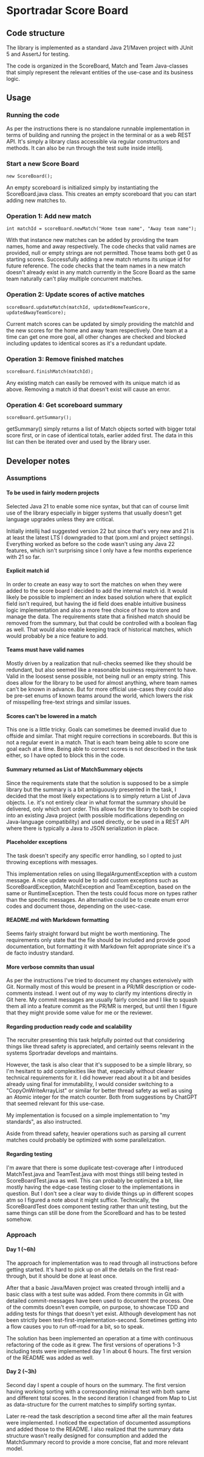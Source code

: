 # Sportradar Score Board

## Code structure

The library is implemented as a standard Java 21/Maven project with JUnit 5 and AssertJ for testing.

The code is organized in the ScoreBoard, Match and Team Java-classes that simply represent the relevant entities of the
use-case and its business logic.

## Usage

### Running the code

As per the instructions there is no standalone runnable implementation in terms of building and running the project in
the terminal or as a web REST API.
It's simply a library class accessible via regular constructors and methods.
It can also be run through the test suite inside intellij.

### Start a new Score Board

```
new ScoreBoard();
```

An empty scoreboard is initialized simply by instantiating the ScoreBoard.java class.
This creates an empty scoreboard that you can start adding new matches to.

### Operation 1: Add new match

```
int matchId = scoreBoard.newMatch("Home team name", "Away team name");
```

With that instance new matches can be added by providing the team names, home and away respectively.
The code checks that valid names are provided, null or empty strings are not permitted.
Those teams both get 0 as starting scores.
Successfully adding a new match returns its unique id for future reference.
The code checks that the team names in a new match doesn't already exist in any match currently in the Score Board as
the same team naturally can't play multiple concurrent matches.

### Operation 2: Update scores of active matches

```
scoreBoard.updateMatch(matchId, updatedHomeTeamScore, updatedAwayTeamScore);
```

Current match scores can be updated by simply providing the matchId and the new scores for the home and away team
respectively.
One team at a time can get one more goal, all other changes are checked and blocked including updates to identical
scores as it's a redundant update.

### Operation 3: Remove finished matches

```
scoreBoard.finishMatch(matchId);
```

Any existing match can easily be removed with its unique match id as above.
Removing a match id that doesn't exist will cause an error.

### Operation 4: Get scoreboard summary

```
scoreBoard.getSummary();
```

getSummary() simply returns a list of Match objects sorted with bigger total score first, or in case of identical
totals, earlier added first.
The data in this list can then be iterated over and used by the library user.

## Developer notes

### Assumptions

#### To be used in fairly modern projects

Selected Java 21 to enable some nice syntax, but that can of course limit use of the library especially in bigger
systems that usually doesn't get language upgrades unless they are critical.

Initially intellij had suggested version 22 but since that's very new and 21 is at least the latest LTS I downgraded to
that (pom.xml and project settings).
Everything worked as before so the code wasn't using any Java 22 features, which isn't surprising since I only have a
few months experience with 21 so far.

#### Explicit match id

In order to create an easy way to sort the matches on when they were added to the score board I decided to add the
internal match id.
It would likely be possible to implement an index based solution where that explicit field isn't required,
but having the id field does enable intuitive business logic implementation and also a more free choice of how to store
and manage the data.
The requirements state that a finished match should be removed from the summary, but that could be controlled with a
boolean flag as well.
That would also enable keeping track of historical matches, which would probably be a nice feature to add.

#### Teams must have valid names

Mostly driven by a realization that null-checks seemed like they should be redundant,
but also seemed like a reasonable business requirement to have.
Valid in the loosest sense possible, not being null or an empty string.
This does allow for the library to be used for almost anything, where team names can't be known in advance.
But for more official use-cases they could also be pre-set enums of known teams around the world,
which lowers the risk of misspelling free-text strings and similar issues.

#### Scores can't be lowered in a match

This one is a little tricky. Goals can sometimes be deemed invalid due to offside and similar. That might require
corrections in scoreboards. But this is not a regular event in a match. That is each team being able to score one goal
each at a time. Being able to correct scores is not described in the task either, so I have opted to block this in the
code.

#### Summary returned as List of MatchSummary objects

Since the requirements state that the solution is supposed to be a simple library but the summary is a bit ambiguously
presented in the task,
I decided that the most likely expectations is to simply return a List of Java objects.
I.e. it's not entirely clear in what format the summary should be delivered, only which sort order.
This allows for the library to both be copied into an existing Java project (with possible modifications depending on
Java-language compatibility) and used directly,
or be used in a REST API where there is typically a Java to JSON serialization in place.

#### Placeholder exceptions

The task doesn't specify any specific error handling, so I opted to just throwing exceptions with messages.

This implementation relies on using IllegalArgumentException with a custom message.
A nice update would be to add custom exceptions such as ScoreBoardException, MatchException and TeamException,
based on the same or RuntimeException.
Then the tests could focus more on types rather than the specific messages.
An alternative could be to create enum error codes and document those, depending on the usec-case.

#### README.md with Markdown formatting

Seems fairly straight forward but might be worth mentioning.
The requirements only state that the file should be included and provide good documentation,
but formatting it with Markdown felt appropriate since it's a de facto industry standard.

#### More verbose commits than usual

As per the instructions I've tried to document my changes extensively with Git.
Normally most of this would be present in a PR/MR description or code-comments instead.
I went out of my way to clarify my intentions directly in Git here.
My commit messages are usually fairly concise and I like to squash them all into a feature commit as the PR/MR is
merged, but until then I figure that they might provide some value for me or the reviewer.

#### Regarding production ready code and scalability

The recruiter presenting this task helpfully pointed out that considering things like thread safety is appreciated,
and certainly seems relevant in the systems Sportradar develops and maintains.

However, the task is also clear that it's supposed to be a simple library, so I'm hesitant to add complexities like
that, especially without clearer technical requirements for it.
I did however read about it a bit and besides already using final for immutability, I would consider switching to a
"CopyOnWriteArrayList" or similar for better thread safety as well as using an Atomic integer for the match counter.
Both from suggestions by ChatGPT that seemed relevant for this use-case.

My implementation is focused on a simple implementation to "my standards", as also instructed.

Aside from thread safety, heavier operations such as parsing all current matches could probably be optimized with some
parallelization.

#### Regarding testing

I'm aware that there is some duplicate test-coverage after I introduced MatchTest.java and TeamTest.java with most
things still being tested in ScoreBoardTest.java as well.
This can probably be optimized a bit, like mostly having the edge-case testing closer to the implementations in
question.
But I don't see a clear way to divide things up in different scopes atm so I figured a note about it might suffice.
Technically, the ScoreBoardTest does component testing rather than unit testing, but the same things can still be done
from the ScoreBoard and has to be tested somehow.

### Approach

#### Day 1 (~6h)

The approach for implementation was to read through all instructions before getting started.
It's hard to pick up on all the details on the first read-through, but it should be done at least once.

After that a basic Java/Maven project was created through intellij and a basic class with a test suite was added.
From there commits in Git with detailed commit-messages have been used to document the process.
One of the commits doesn't even compile, on purpose, to showcase TDD and adding tests for things that doesn't yet exist.
Although development has not been strictly been test-first-implementation-second.
Sometimes getting into a flow causes you to run off-road for a bit, so to speak.

The solution has been implemented an operation at a time with continuous refactoring of the code as it grew.
The first versions of operations 1-3 including tests were implemented day 1 in about 6 hours.
The first version of the README was added as well.

#### Day 2 (~3h)

Second day I spent a couple of hours on the summary.
The first version having working sorting with a corresponding minimal test with both same and different total scores.
In the second iteration I changed from Map to List as data-structure for the current matches to simplify sorting syntax.

Later re-read the task description a second time after all the main features were implemented.
I noticed the expectation of documented assumptions and added those to the README.
I also realized that the summary data structure wasn't really designed for consumption and added the MatchSummary record
to provide a more concise, flat and more relevant model.